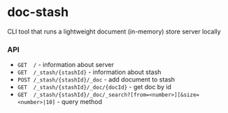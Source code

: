 # doc-stash

CLI tool that runs a lightweight document (in-memory) store server locally

### API
- ```GET  /``` - information about server
- ```GET  /_stash/{stashId}``` - information about stash
- ```POST /_stash/{stashId}/_doc``` - add document to stash
- ```GET  /_stash/{stashId}/_doc/{docId}``` - get doc by id
- ```GET  /_stash/{stashId}/_doc/_search?[from=<number>][&size=<number>|10]``` - query method
